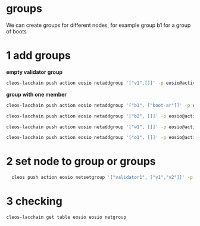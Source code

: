 # groups
We can create groups for different nodes, for example group b1 for a group of boots

# 1 add groups

**empty validator group**
```bash
cleos-lacchain push action eosio netaddgroup '["v1",[]]' -p eosio@active
```
**group with one member**
```bash
cleos-lacchain push action eosio netaddgroup '["b1", ["boot-ar"]]' -p eosio@active
```
```bash
cleos-lacchain push action eosio netaddgroup '["b2", []]' -p eosio@active
```
```bash
cleos-lacchain push action eosio netaddgroup '["w1", []]' -p eosio@active
```
```bash
cleos-lacchain push action eosio netaddgroup '["o1", []]' -p eosio@active
```

# 2 set node to group or groups
```bash
  cleos push action eosio netsetgroup '["validator1", ["v1","v2"]]' -p eosio@active
```

# 3 checking

```bash
cleos-lacchain get table eosio eosio netgroup
```


